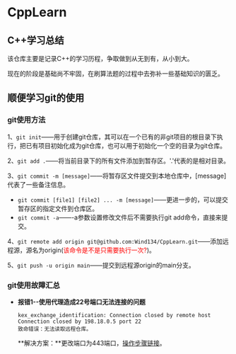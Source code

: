 # CppLearn

## C++学习总结

该仓库主要是记录C++的学习历程，争取做到从无到有，从小到大。

现在的阶段是基础尚不牢固，在刷算法题的过程中去弥补一些基础知识的匮乏。

## 顺便学习git的使用

### git使用方法

1、`git init`——用于创建git仓库，其可以在一个已有的非git项目的根目录下执行，把已有项目初始化成为git仓库，也可以用于初始化一个空的目录为git仓库。

2、`git add .`——将当前目录下的所有文件添加到暂存区。'.'代表的是相对目录。

3、`git commit -m [message]`——将暂存区文件提交到本地仓库中，[message]代表了一些备注信息。

- `git commit [file1] [file2] ... -m [message]`——更进一步的，可以提交暂存区的指定文件到仓库区。
- `git commit -a`——-a参数设置修改文件后不需要执行git add命令，直接来提交。

4、`git remote add origin git@github.com:Wind134/CppLearn.git`——添加远程源，源名为origin(<font color='red'>该命令是不是只需要执行一次?</font>)。

5、`git push -u origin main`——提交到远程源origin的main分支。

### git使用故障汇总

- **报错1--使用代理造成22号端口无法连接的问题**

  ```
  kex_exchange_identification: Connection closed by remote host
  Connection closed by 198.18.0.5 port 22
  致命错误：无法读取远程仓库。
  ```

  **解决方案：**更改端口为443端口，[操作步骤链接](https://docs.github.com/en/authentication/troubleshooting-ssh/using-ssh-over-the-https-port)。
